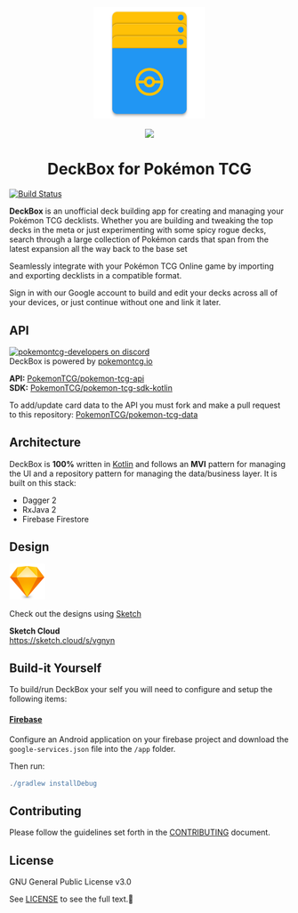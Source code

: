 <p align="center">
<img src="app/src/main/res/mipmap-xxxhdpi/ic_launcher.png" width="200px" />
</p> 
<p align="center">
<a href="https://play.google.com/store/apps/details?id=com.r0adkll.deckbuilder"><img src="https://cdn.rawgit.com/steverichey/google-play-badge-svg/master/img/en_get.svg" width="300px" align="center"/>
</a>
<h1 align="center">DeckBox for Pokémon TCG</h1> 
</p>

[![Build Status](https://www.bitrise.io/app/5d3a8885ec39a72b/status.svg?token=H8Sqp47-k-Ed-tkOkBFSSA&branch=development)](https://www.bitrise.io/app/5d3a8885ec39a72b) 

**DeckBox** is an unofficial deck building app for creating and managing your Pokémon TCG decklists. Whether you are building and tweaking the top decks in the meta or just experimenting with some spicy rogue decks, search through a large collection of Pokémon cards that span from the latest expansion all the way back to the base set

Seamlessly integrate with your Pokémon TCG Online game by importing and exporting decklists in a compatible format.

Sign in with our Google account to build and edit your decks across all of your devices, or just continue without one and link it later.


## API
[![pokemontcg-developers on discord](https://img.shields.io/badge/discord-pokemontcg--developers-738bd7.svg)](https://discord.gg/dpsTCvg)  
DeckBox is powered by [pokemontcg.io](https://pokemontcg.io) 

**API:** [PokemonTCG/pokemon-tcg-api](https://github.com/PokemonTCG/pokemon-tcg-api)  
**SDK:** [PokemonTCG/pokemon-tcg-sdk-kotlin](https://github.com/PokemonTCG/pokemon-tcg-sdk-kotlin)  

To add/update card data to the API you must fork and make a pull request to this repository: [PokemonTCG/pokemon-tcg-data](https://github.com/PokemonTCG/pokemon-tcg-data)

## Architecture
DeckBox is **100%** written in [Kotlin](https://kotlinlang.org) and follows an **MVI** pattern for managing the UI and a repository pattern for managing the data/business layer. It is built on this stack:

* Dagger 2
* RxJava 2
* Firebase Firestore

## Design
<img src="art/sketch_icon.png" width="64px" />  

Check out the designs using [Sketch](https://www.sketchapp.com/)  

**Sketch Cloud**  
https://sketch.cloud/s/vgnyn

## Build-it Yourself
To build/run DeckBox your self you will need to configure and setup the following items:

#### [Firebase](https://firebase.google.com/)
Configure an Android application on your firebase project and download the `google-services.json` file into the `/app` folder.

Then run:
  
```groovy
./gradlew installDebug
```

## Contributing

Please follow the guidelines set forth in the [CONTRIBUTING](CONTRIBUTING.md) document.


## License

GNU General Public License v3.0

See [LICENSE](LICENSE) to see the full text.
